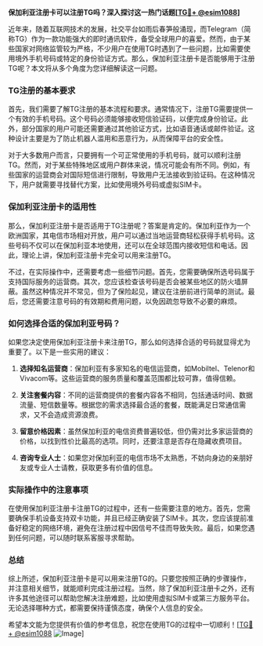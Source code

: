 **保加利亚注册卡可以注册TG吗？深入探讨这一热门话题[[TG💪+ @esim1088](https://t.me/s/esim1088)]**

近年来，随着互联网技术的发展，社交平台如雨后春笋般涌现，而Telegram（简称TG）作为一款功能强大的即时通讯软件，备受全球用户的喜爱。然而，由于某些国家对网络监管较为严格，不少用户在使用TG时遇到了一些问题，比如需要使用境外手机号码或特定的身份验证方式。那么，保加利亚注册卡是否能够用于注册TG呢？本文将从多个角度为您详细解读这一问题。

### TG注册的基本要求

首先，我们需要了解TG注册的基本流程和要求。通常情况下，注册TG需要提供一个有效的手机号码。这个号码必须能够接收短信验证码，以便完成身份验证。此外，部分国家的用户可能还需要通过其他验证方式，比如语音通话或邮件验证。这种设计主要是为了防止机器人滥用和恶意行为，从而保障平台的安全性。

对于大多数用户而言，只要拥有一个可正常使用的手机号码，就可以顺利注册TG。然而，对于某些特殊地区或用户群体来说，情况可能会有所不同。例如，有些国家的运营商会对国际短信进行限制，导致用户无法接收到验证码。在这种情况下，用户就需要寻找替代方案，比如使用境外号码或虚拟SIM卡。

### 保加利亚注册卡的适用性

那么，保加利亚注册卡是否适用于TG注册呢？答案是肯定的。保加利亚作为一个欧洲国家，其电信市场相对开放，用户可以通过当地运营商轻松获得手机号码。这些号码不仅可以在保加利亚本地使用，还可以在全球范围内接收短信和电话。因此，理论上讲，保加利亚注册卡完全可以用来注册TG。

不过，在实际操作中，还需要考虑一些细节问题。首先，您需要确保所选号码属于支持国际服务的运营商。其次，您应该检查该号码是否会被某些地区的防火墙屏蔽。虽然这种情况并不常见，但为了保险起见，建议在注册前进行简单的测试。最后，您还需要注意号码的有效期和费用问题，以免因疏忽导致不必要的麻烦。

### 如何选择合适的保加利亚号码？

如果您决定使用保加利亚注册卡来注册TG，那么如何选择合适的号码就显得尤为重要了。以下是一些实用的建议：

1. **选择知名运营商**：保加利亚有多家知名的电信运营商，如Mobiltel、Telenor和Vivacom等。这些运营商的服务质量和覆盖范围都比较可靠，值得信赖。
   
2. **关注套餐内容**：不同的运营商提供的套餐内容各不相同，包括通话时间、数据流量、短信数量等。根据您的需求选择最合适的套餐，既能满足日常通信需求，又不会造成资源浪费。

3. **留意价格因素**：虽然保加利亚的电信资费普遍较低，但仍需对比多家运营商的价格，以找到性价比最高的选项。同时，还要注意是否存在隐藏收费项目。

4. **咨询专业人士**：如果您对保加利亚的电信市场不太熟悉，不妨向身边的亲朋好友或专业人士请教，获取更多有价值的信息。

### 实际操作中的注意事项

在使用保加利亚注册卡注册TG的过程中，还有一些需要注意的地方。首先，您需要确保手机设备支持双卡功能，并且已经正确安装了SIM卡。其次，您应该提前准备好稳定的网络环境，避免在注册过程中因信号不佳而导致失败。最后，如果您遇到任何问题，可以随时联系客服寻求帮助。

### 总结

综上所述，保加利亚注册卡是可以用来注册TG的。只要您按照正确的步骤操作，并注意相关细节，就能顺利完成注册过程。当然，除了保加利亚注册卡之外，还有许多其他途径可以帮助您解决注册难题，比如使用虚拟SIM卡或第三方服务平台。无论选择哪种方式，都需要保持谨慎态度，确保个人信息的安全。

希望本文能为您提供有价值的参考信息，祝您在使用TG的过程中一切顺利！[[TG💪+ @esim1088](https://t.me/s/esim1088) ![Image](https://i.postimg.cc/4NQfJmqS/Snipaste-2025-05-13-00-14-12.png)]